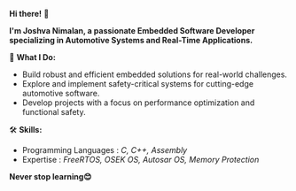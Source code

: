 **Hi there!** 👋

**I'm Joshva Nimalan, a passionate Embedded Software Developer specializing in Automotive Systems and Real-Time Applications.**

🚀 **What I Do:**
 - Build robust and efficient embedded solutions for real-world challenges.
 - Explore and implement safety-critical systems for cutting-edge automotive software.
 - Develop projects with a focus on performance optimization and functional safety.

🛠️ **Skills:**
 - Programming Languages :
    _C, C++, Assembly_
 - Expertise :
    _FreeRTOS, OSEK OS, Autosar OS, Memory Protection_
  
**Never stop learning😊**
